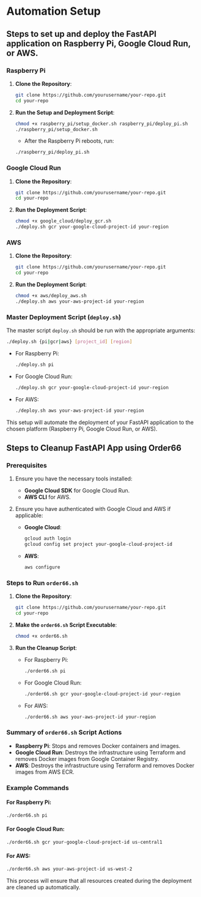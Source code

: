 # Automation Setup
## Steps to set up and deploy the FastAPI application on Raspberry Pi, Google Cloud Run, or AWS.

### Raspberry Pi

1. **Clone the Repository**:
   ```bash
   git clone https://github.com/yourusername/your-repo.git
   cd your-repo
   ```

2. **Run the Setup and Deployment Script**:
   ```bash
   chmod +x raspberry_pi/setup_docker.sh raspberry_pi/deploy_pi.sh
   ./raspberry_pi/setup_docker.sh
   ```
   - After the Raspberry Pi reboots, run:
   ```bash
   ./raspberry_pi/deploy_pi.sh
   ```

### Google Cloud Run

1. **Clone the Repository**:
   ```bash
   git clone https://github.com/yourusername/your-repo.git
   cd your-repo
   ```

2. **Run the Deployment Script**:
   ```bash
   chmod +x google_cloud/deploy_gcr.sh
   ./deploy.sh gcr your-google-cloud-project-id your-region
   ```

### AWS

1. **Clone the Repository**:
   ```bash
   git clone https://github.com/yourusername/your-repo.git
   cd your-repo
   ```

2. **Run the Deployment Script**:
   ```bash
   chmod +x aws/deploy_aws.sh
   ./deploy.sh aws your-aws-project-id your-region
   ```

### Master Deployment Script (`deploy.sh`)

The master script `deploy.sh` should be run with the appropriate arguments:

```bash
./deploy.sh {pi|gcr|aws} [project_id] [region]
```

- For Raspberry Pi:
  ```bash
  ./deploy.sh pi
  ```

- For Google Cloud Run:
  ```bash
  ./deploy.sh gcr your-google-cloud-project-id your-region
  ```

- For AWS:
  ```bash
  ./deploy.sh aws your-aws-project-id your-region
  ```

This setup will automate the deployment of your FastAPI application to the chosen platform (Raspberry Pi, Google Cloud Run, or AWS).

## Steps to Cleanup FastAPI App using Order66

### Prerequisites
1. Ensure you have the necessary tools installed:
   - **Google Cloud SDK** for Google Cloud Run.
   - **AWS CLI** for AWS.

2. Ensure you have authenticated with Google Cloud and AWS if applicable:
   - **Google Cloud**:
     ```bash
     gcloud auth login
     gcloud config set project your-google-cloud-project-id
     ```
   - **AWS**:
     ```bash
     aws configure
     ```

### Steps to Run `order66.sh`

1. **Clone the Repository**:
   ```bash
   git clone https://github.com/yourusername/your-repo.git
   cd your-repo
   ```

2. **Make the `order66.sh` Script Executable**:
   ```bash
   chmod +x order66.sh
   ```

3. **Run the Cleanup Script**:
   - For Raspberry Pi:
     ```bash
     ./order66.sh pi
     ```
   - For Google Cloud Run:
     ```bash
     ./order66.sh gcr your-google-cloud-project-id your-region
     ```
   - For AWS:
     ```bash
     ./order66.sh aws your-aws-project-id your-region
     ```

### Summary of `order66.sh` Script Actions

- **Raspberry Pi**: Stops and removes Docker containers and images.
- **Google Cloud Run**: Destroys the infrastructure using Terraform and removes Docker images from Google Container Registry.
- **AWS**: Destroys the infrastructure using Terraform and removes Docker images from AWS ECR.

### Example Commands

#### For Raspberry Pi:

```bash
./order66.sh pi
```

#### For Google Cloud Run:

```bash
./order66.sh gcr your-google-cloud-project-id us-central1
```

#### For AWS:

```bash
./order66.sh aws your-aws-project-id us-west-2
```

This process will ensure that all resources created during the deployment are cleaned up automatically.